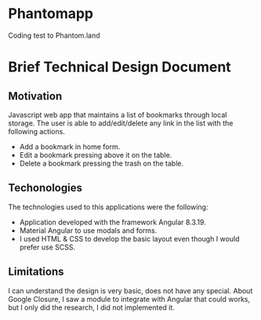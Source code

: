 # Phantomapp

Coding test to Phantom.land

# Brief Technical Design Document

## Motivation

Javascript web app that maintains a list of bookmarks through local storage. The user is able to add/edit/delete 
any link in the list with the following actions.

- Add a bookmark in home form.
- Edit a bookmark pressing above it on the table.
- Delete a bookmark pressing the trash on the table.

## Techonologies

The technologies used to this applications were the following:

- Application developed with the framework Angular 8.3.19.
- Material Angular to use modals and forms.
- I used HTML & CSS to develop the basic layout even though I would prefer use SCSS.

## Limitations

I can understand the design is very basic, does not have any special. About Google Closure,
I saw a module to integrate with Angular that could works, but I only did the research, I
did not implemented it.